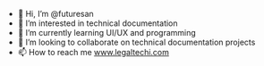 - 👋 Hi, I’m @futuresan
- 👀 I’m interested in technical documentation
- 🌱 I’m currently learning UI/UX and programming
- 💞️ I’m looking to collaborate on technical documentation projects
- 📫 How to reach me www.legaltechi.com

<!---
futuresan/futuresan is a ✨ special ✨ repository because its `README.md` (this file) appears on your GitHub profile.
You can click the Preview link to take a look at your changes.
--->
